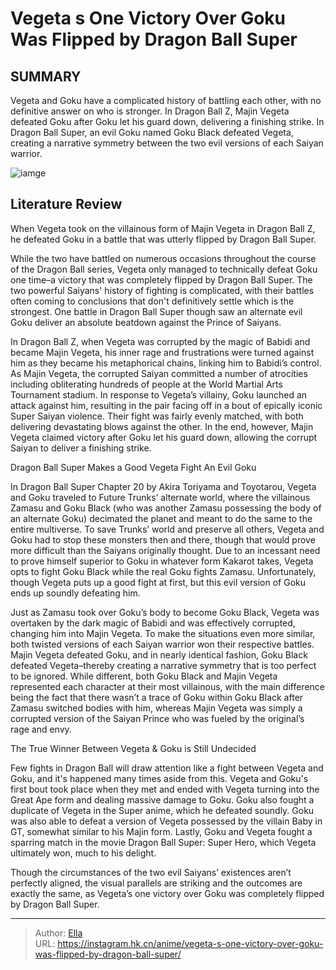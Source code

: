 # Vegeta s One Victory Over Goku Was Flipped by Dragon Ball Super


## SUMMARY 



  Vegeta and Goku have a complicated history of battling each other, with no definitive answer on who is stronger.   In Dragon Ball Z, Majin Vegeta defeated Goku after Goku let his guard down, delivering a finishing strike.   In Dragon Ball Super, an evil Goku named Goku Black defeated Vegeta, creating a narrative symmetry between the two evil versions of each Saiyan warrior.  

![iamge](https://static1.srcdn.com/wordpress/wp-content/uploads/2022/05/Majin-Vegeta-Goku-Black.jpg)

## Literature Review

When Vegeta took on the villainous form of Majin Vegeta in Dragon Ball Z, he defeated Goku in a battle that was utterly flipped by Dragon Ball Super.




While the two have battled on numerous occasions throughout the course of the Dragon Ball series, Vegeta only managed to technically defeat Goku one time–a victory that was completely flipped by Dragon Ball Super. The two powerful Saiyans&#39; history of fighting is complicated, with their battles often coming to conclusions that don&#39;t definitively settle which is the strongest. One battle in Dragon Ball Super though saw an alternate evil Goku deliver an absolute beatdown against the Prince of Saiyans.




In Dragon Ball Z, when Vegeta was corrupted by the magic of Babidi and became Majin Vegeta, his inner rage and frustrations were turned against him as they became his metaphorical chains, linking him to Babidi’s control. As Majin Vegeta, the corrupted Saiyan committed a number of atrocities including obliterating hundreds of people at the World Martial Arts Tournament stadium. In response to Vegeta’s villainy, Goku launched an attack against him, resulting in the pair facing off in a bout of epically iconic Super Saiyan violence. Their fight was fairly evenly matched, with both delivering devastating blows against the other. In the end, however, Majin Vegeta claimed victory after Goku let his guard down, allowing the corrupt Saiyan to deliver a finishing strike.


 Dragon Ball Super Makes a Good Vegeta Fight An Evil Goku 
          




In Dragon Ball Super Chapter 20 by Akira Toriyama and Toyotarou, Vegeta and Goku traveled to Future Trunks’ alternate world, where the villainous Zamasu and Goku Black (who was another Zamasu possessing the body of an alternate Goku) decimated the planet and meant to do the same to the entire multiverse. To save Trunks’ world and preserve all others, Vegeta and Goku had to stop these monsters then and there, though that would prove more difficult than the Saiyans originally thought. Due to an incessant need to prove himself superior to Goku in whatever form Kakarot takes, Vegeta opts to fight Goku Black while the real Goku fights Zamasu. Unfortunately, though Vegeta puts up a good fight at first, but this evil version of Goku ends up soundly defeating him.

Just as Zamasu took over Goku’s body to become Goku Black, Vegeta was overtaken by the dark magic of Babidi and was effectively corrupted, changing him into Majin Vegeta. To make the situations even more similar, both twisted versions of each Saiyan warrior won their respective battles. Majin Vegeta defeated Goku, and in nearly identical fashion, Goku Black defeated Vegeta–thereby creating a narrative symmetry that is too perfect to be ignored. While different, both Goku Black and Majin Vegeta represented each character at their most villainous, with the main difference being the fact that there wasn’t a trace of Goku within Goku Black after Zamasu switched bodies with him, whereas Majin Vegeta was simply a corrupted version of the Saiyan Prince who was fueled by the original’s rage and envy.






 The True Winner Between Vegeta &amp; Goku is Still Undecided 
          

Few fights in Dragon Ball will draw attention like a fight between Vegeta and Goku, and it&#39;s happened many times aside from this. Vegeta and Goku&#39;s first bout took place when they met and ended with Vegeta turning into the Great Ape form and dealing massive damage to Goku. Goku also fought a duplicate of Vegeta in the Super anime, which he defeated soundly. Goku was also able to defeat a version of Vegeta possessed by the villain Baby in GT, somewhat similar to his Majin form. Lastly, Goku and Vegeta fought a sparring match in the movie Dragon Ball Super: Super Hero, which Vegeta ultimately won, much to his delight.

Though the circumstances of the two evil Saiyans’ existences aren’t perfectly aligned, the visual parallels are striking and the outcomes are exactly the same, as Vegeta’s one victory over Goku was completely flipped by Dragon Ball Super.






---

> Author: [Ella](https://instagram.hk.cn/)  
> URL: https://instagram.hk.cn/anime/vegeta-s-one-victory-over-goku-was-flipped-by-dragon-ball-super/  

